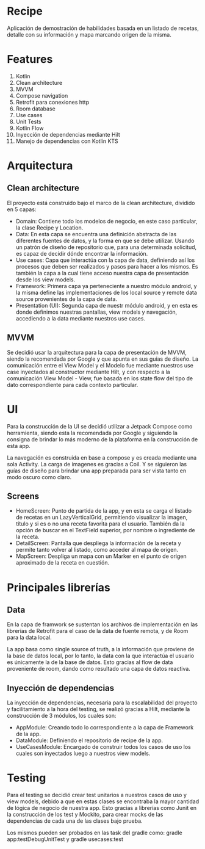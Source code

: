 # Recipe

Aplicación de demostración de habilidades basada en un listado de recetas, detalle con su información y mapa marcando origen de la misma.

# Features

1. Kotlin
1. Clean architecture
1. MVVM
1. Compose navigation 
1. Retrofit para conexiones http
1. Room database 
1. Use cases
1. Unit Tests
1. Kotlin Flow
1. Inyección de dependencias mediante Hilt
1. Manejo de dependencias con Kotlin KTS


# Arquitectura

## Clean architecture

El proyecto está construido bajo el marco de la clean architecture, dividido en 5 capas:

- Domain: Contiene todo los modelos de negocio, en este caso particular, la clase Recipe y Location.
- Data: En esta capa se encuentra una definición abstracta de las diferentes fuentes de datos, y la forma en que se debe utilizar. Usando un patrón de diseño de repositorio que, para una determinada solicitud, es capaz de decidir dónde encontrar la información.
- Use cases: Capa que interactúa con la capa de data, definiendo así los procesos que deben ser realizados y pasos para hacer a los mismos. Es también la capa a la cual tiene acceso nuestra capa de presentación desde los view models.
- Framework: Primera capa ya perteneciente a nuestro módulo android, y la misma define las implementaciones de los local source y remote data source provenientes de la capa de data.
- Presentation (UI): Segunda capa de nuestr módulo android, y en esta es donde definimos nuestras pantallas, view models y navegación, accediendo a la data mediante nuestros use cases. 

## MVVM

Se decidió usar la arquitectura para la capa de presentación de MVVM, siendo la recomendada por Google y que apunta en sus guías de diseño. La comunicación entre el View Model y el Modelo fue mediante nuestros use case inyectados al constructor mediante Hilt, 
y con respecto a la comunicación View Model - View, fue basada en los state flow del tipo de dato correspondiente para cada contexto particular.

# UI

Para la construcción de la UI se decidió utilizar a Jetpack Compose como herramienta, siendo esta la recomendada por Google y siguiendo la consigna de brindar lo más moderno de la plataforma en la construcción de esta app.

La navegación es construida en base a compose y es creada mediante una sola Activity. La carga de imagenes es gracias a Coil. Y se siguieron las guías de diseño para brindar una app preparada para ser vista tanto en modo oscuro como claro.

## Screens

- HomeScreen: Punto de partida de la app, y en esta se carga el listado de recetas en un LazyVerticalGrid, permitiendo visualizar la imagen, título y si es o no una receta favorita para el usuario. También da la opción de buscar en el TextField superior, por nombre o ingrediente de la receta.
- DetailScreen: Pantalla que despliega la información de la receta y permite tanto volver al listado, como acceder al mapa de origen.
- MapScreen: Despliga un mapa con un Marker en el punto de origen aproximado de la receta en cuestión. 

# Principales librerías

## Data

En la capa de framwork se sustentan los archivos de implementación en las librerías de Retrofit para el caso de la data de fuente remota, y de Room para la data local. 

La app basa como single source of truth, a la información que proviene de la base de datos local, por lo tanto, la data con la que interactúa el usuario es únicamente la de la base de datos. Esto gracias al flow de data proveniente de room, dando como resultado una capa de datos reactiva.


## Inyección de dependencias

La inyección de dependencias, necesaria para la escalabilidad del proyecto y facilitamiento a la hora del testing, se realizó gracias a Hilt, mediante la construcción de 3 módulos, los cuales son:

- AppModule: Creando todo lo correspondiente a la capa de Framework de la app.
- DataModule: Definiendo el repositorio de recipe de la app.
- UseCasesModule: Encargado de construir todos los casos de uso los cuales son inyectados luego a nuestros view models.

# Testing

Para el testing se decidió crear test unitarios a nuestros casos de uso y view models, debido a que en estas clases se encontraba la mayor cantidad de lógica de negocio de nuestra app. Esto gracias a librerías como Junit en la construcción de los test y Mockito, para crear mocks de las dependencias de cada una de las clases bajo prueba.

Los mismos pueden ser probados en las task del gradle como: gradle app:testDebugUnitTest y gradle usecases:test








